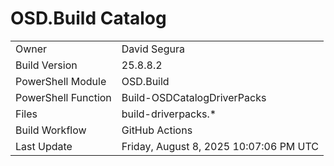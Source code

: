 ﻿# OSD.Build Catalog

| | |
|-|-|
| Owner | David Segura |
| Build Version | 25.8.8.2 |
| PowerShell Module | OSD.Build |
| PowerShell Function | Build-OSDCatalogDriverPacks |
| Files | build-driverpacks.* |
| Build Workflow | GitHub Actions |
| Last Update | Friday, August 8, 2025 10:07:06 PM UTC |
